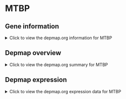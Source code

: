 <h1>MTBP</h1>

<h2>Gene information</h2>
<details>
  <summary>Click to view the depmap.org information for MTBP</summary>
  <iframe src="https://depmap.org/portal/gene/MTBP?tab=about" style="border:none;width:100%;height:800px"></iframe>
</details>

<h2>Depmap overview</h2>
<details>
  <summary>Click to view the depmap.org summary for MTBP</summary>
  <iframe src="https://depmap.org/portal/gene/MTBP?tab=overview" style="border:none;width:100%;height:800px"></iframe>
</details>

<h2>Depmap expression</h2>
<details>
  <summary>Click to view the depmap.org expression data for MTBP</summary>
  <iframe src="https://depmap.org/portal/gene/MTBP?tab=characterization" style="border:none;width:100%;height:800px"></iframe>
</details>


<!--
<h2>Reactome Pathway diagram</h2>
<details>
  <summary>Click to view Reactome pathway for MTBP</summary>
  PNAME
</details>
-->


